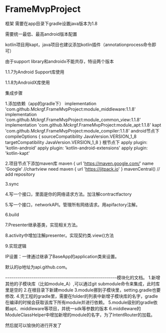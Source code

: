 # FrameMvpProject
框架
需要在app目录下gradle设置java版本为1.8

需要统一最低、最高android版本配置

kotlin项目用kapt，java项目也建议添加kotlin插件（annotationprocess命令即可）

由于support library和androidx不能共存，特设两个版本

1.1.7为Android Support库使用

1.1.8为AndroidX库使用

集成步骤

1.添加依赖（app的gradle下）
implementation 'com.github.Mckrgf.FrameMvpProject:module_middleware:1.1.8'
implementation 'com.github.Mckrgf.FrameMvpProject:module_common_view:1.1.8'
implementation 'com.github.Mckrgf.FrameMvpProject:module_apt:1.1.8'
kapt 'com.github.Mckrgf.FrameMvpProject:module_compiler:1.1.8'
android节点下
    compileOptions {
        sourceCompatibility JavaVersion.VERSION_1_8
        targetCompatibility JavaVersion.VERSION_1_8
    }
根节点下
apply plugin: 'kotlin-android'
apply plugin: 'kotlin-android-extensions'
apply plugin: 'kotlin-kapt'

2.项目节点下添加maven库
        maven {
            url 'https://maven.google.com/'
            name 'Google'
            //chartview need
            maven { url 'https://jitpack.io' }
            mavenCentral() // add repository
            
3.sync

4.写一个接口，里面是你的网络请求方法。加注解contractfactory

5.写一个接口，networkAPI。管理所有网络请求。用apifactory注解。

6.build

7.Presenter继承基类，实现相关方法。

8.activity中增加注解presenter。实现契约类.view()方法

9.实现逻辑

IP设置：一律通过继承了BaseApp的application类来设置。

默认的ip地址为api.github.com。


--------------------------------------------------------模块化的文档。
1.新增其他的子模块库（比如module_A）,可以通过git submodule命令来集成，此时库里是空的
2.在根目录下新建module
3.module挪到子模块里，setting.gradle也要修改.
4.壳工程的gradle里，需要在folder的列表中新增子模块库的名字，gradle在编译的时候会获取该库下所有module并进行依赖。
5.module级别的gradle依赖apt、middleware等项目，并统一sdk等参数的版本
6.middleware的ModuleClassHelper中增加新增的module的名字，为了IntentRouter的加载。

然后就可以愉快的进行开发了


